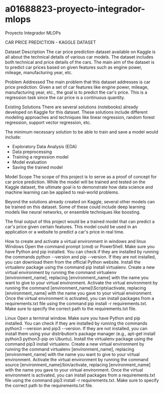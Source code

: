 # a01688823-proyecto-integrador-mlops
Proyecto Integrador MLOPs

CAR PRICE PREDICTION - KAGGLE DATASET

Dataset Description
The car price prediction dataset available on Kaggle is all about the technical details of various car models. The dataset includes both technical and price details of the cars. The main aim of the dataset is to predict car prices based on given features such as engine power, mileage, manufacturing year, etc.

Problem Addressed
The main problem that this dataset addresses is car price prediction. Given a set of car features like engine power, mileage, manufacturing year, etc., the goal is to predict the car's price. This is a regression task since the car price is a continuous quantity.

Existing Solutions
There are several solutions (notebooks) already developed on Kaggle for this dataset. These solutions include different modeling approaches and techniques like linear regression, random forest regression, support vector regression, etc.

The minimum necessary solution to be able to train and save a model would include:

- Exploratory Data Analysis (EDA)
- Data preprocessing
- Training a regression model
- Model evaluation
- Saving the trained model

Model Scope
The scope of this project is to serve as a proof of concept for car price prediction. While the model will be trained and tested on the Kaggle dataset, the ultimate goal is to demonstrate how data science and machine learning can be applied to real-world problems.

Beyond the solutions already created on Kaggle, several other models can be trained on this dataset. Some of these could include deep learning models like neural networks, or ensemble techniques like boosting.

The final output of this project would be a trained model that can predict a car's price given certain features. This model could be used in an application or a website to predict a car's price in real time.

How to create and activate a virtual environment in windows and linux
Windows
Open the command prompt (cmd) or PowerShell. Make sure you have Python and pip installed. You can check if they are installed by running the commands python --version and pip --version. If they are not installed, you can download them from the official Python website. Install the virtualenv package using the command pip install virtualenv. Create a new virtual environment by running the command virtualenv [environment_name], replacing [environment_name] with the name you want to give to your virtual environment. Activate the virtual environment by running the command [environment_name]\Scripts\activate, replacing [environment_name] with the name you gave to your virtual environment. Once the virtual environment is activated, you can install packages from a requirements.txt file using the command pip install -r requirements.txt. Make sure to specify the correct path to the requirements.txt file.

Linux
Open a terminal window. Make sure you have Python and pip installed. You can check if they are installed by running the commands python3 --version and pip3 --version. If they are not installed, you can install them using your distribution’s package manager (e.g., apt-get install python3 python3-pip on Ubuntu). Install the virtualenv package using the command pip3 install virtualenv. Create a new virtual environment by running the command virtualenv [environment_name], replacing [environment_name] with the name you want to give to your virtual environment. Activate the virtual environment by running the command source [environment_name]/bin/activate, replacing [environment_name] with the name you gave to your virtual environment. Once the virtual environment is activated, you can install packages from a requirements.txt file using the command pip3 install -r requirements.txt. Make sure to specify the correct path to the requirements.txt file.